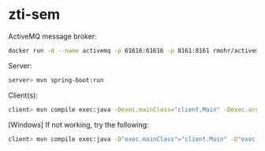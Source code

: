 # zti-sem

ActiveMQ message broker:
```bash
docker run -d --name activemq -p 61616:61616 -p 8161:8161 rmohr/activemq
```

Server:
```bash
server> mvn spring-boot:run
```

Client(s):
```bash
client> mvn compile exec:java -Dexec.mainClass="client.Main" -Dexec.args="1|2|3|..."
```

[Windows] If not working, try the following:
```bash
client> mvn compile exec:java -D"exec.mainClass"="client.Main" -D"exec.args"="1|2|3|..."
```

